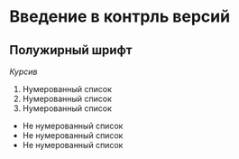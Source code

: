 # Введение в контрль версий

## Полужирный шрифт

_Курсив_

1. Нумерованный список
2. Нумерованный список
3. Нумерованный список

- Не нумерованный список
- Не нумерованный список
- Не нумерованный список
